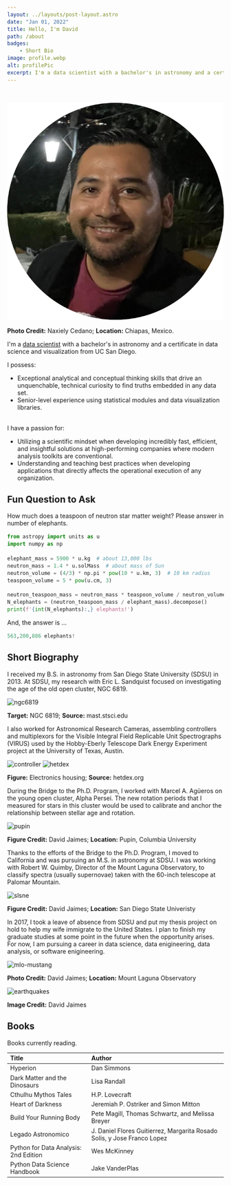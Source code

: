 ```yaml
---
layout: ../layouts/post-layout.astro
date: "Jan 01, 2022"
title: Hello, I'm David
path: /about
badges:
    - Short Bio    
image: profile.webp
alt: profilePic
excerpt: I'm a data scientist with a bachelor's in astronomy and a certificate in data science and visualization from UC San Diego.
---
```


<br>

![Location: The Cloisters, NYC.](../assets/profile-circle.png)
<p style={{fontSize: '11px', textAlign: 'right'}}><b>Photo Credit:</b> Naxiely Cedano; <b>Location:</b> Chiapas, Mexico.</p>

I'm a [data scientist](https://en.wikipedia.org/wiki/Data_science) with a bachelor's in astronomy and a certificate in data science and visualization from UC San Diego.

I possess: 

- Exceptional analytical and conceptual thinking skills that drive an unquenchable, technical curiosity to find truths embedded in any data set.
- Senior-level experience using statistical modules and data visualization libraries.
<br><br>

I have a passion for:

- Utilizing a scientific mindset when developing incredibly fast, efficient, and insightful solutions at high-performing companies where modern analysis toolkits are conventional.
- Understanding and teaching best practices when developing applications that directly affects the operational execution of any organization.

## Fun Question to Ask
How much does a teaspoon of neutron star matter weight? Please answer in number of elephants.

```python
from astropy import units as u
import numpy as np

elephant_mass = 5900 * u.kg  # about 13,000 lbs
neutron_mass = 1.4 * u.solMass  # about mass of Sun
neutron_volume = (4/3) * np.pi * pow(10 * u.km, 3)  # 10 km radius
teaspoon_volume = 5 * pow(u.cm, 3)

neutron_teaspoon_mass = neutron_mass * teaspoon_volume / neutron_volume
N_elephants = (neutron_teaspoon_mass / elephant_mass).decompose()
print(f'{int(N_elephants):,} elephants!')
```

And, the answer is ...

```python
563,200,886 elephants!
```

## Short Biography

I received my B.S. in astronomy from San Diego State University (SDSU) in 2013. At SDSU, my research with Eric L. Sandquist focused on investigating the age of the old open cluster, NGC 6819.


![ngc6819](/NGC6819.png)
<p style={{fontSize: '12px'}}><b>Target:</b> NGC 6819; <b>Source:</b> mast.stsci.edu</p>

I also worked for Astronomical Research Cameras, assembling controllers and multiplexors for the Visible Integral Field Replicable Unit Spectrographs (VIRUS) used by the Hobby-Eberly Telescope Dark Energy Experiment project at the University of Texas, Austin.

![controller](/virus-controller.jpg)
![hetdex](/hetdex-virus.png)
<p style={{fontSize: '12px'}}><b>Figure:</b> Electronics housing; <b>Source:</b> hetdex.org</p>

During the Bridge to the Ph.D. Program, I worked with Marcel A. Agüeros on the young open cluster, Alpha Persei. The new rotation periods that I measured for stars in this cluster would be used to calibrate and anchor the relationship between stellar age and rotation.

![pupin](/alpha-per.png)
<p style={{fontSize: '12px'}}><b>Figure Credit:</b> David Jaimes; <b>Location:</b> Pupin, Columbia University</p>

Thanks to the efforts of the Bridge to the Ph.D. Program, I moved to California and was pursuing an M.S. in astronomy at SDSU. I was working with Robert W. Quimby, Director of the Mount Laguna Observatory, to classify spectra (usually supernovae) taken with the 60-inch telescope at Palomar Mountain.

![slsne](/SLSNEv2.png)
<p style={{fontSize: '12px'}}><b>Figure Credit:</b> David Jaimes; <b>Location:</b> San Diego State Univeristy</p>

In 2017, I took a leave of absence from SDSU and put my thesis project on hold to help my wife immigrate to the United States. I plan to finish my graduate studies at some point in the future when the opportunity arises. For now, I am pursuing a career in data science, data enigineering, data analysis, or software enigineering.

![mlo-mustang](/mlo-mustang.jpg)
<p style={{fontSize: '12px'}}><b>Photo Credit:</b> David Jaimes; <b>Location:</b> Mount Laguna Observatory</p>

![earthquakes](/earthquakes.png)
<p style={{fontSize: '12px'}}><b>Image Credit:</b> David Jaimes</p>

## Books
Books currently reading.

Title | Author
:--- | :----
Hyperion | Dan Simmons
Dark Matter and the Dinosaurs | Lisa Randall
Cthulhu Mythos Tales | H.P. Lovecraft
Heart of Darkness | Jeremiah P. Ostriker and Simon Mitton
Build Your Running Body | Pete Magill, Thomas Schwartz, and Melissa Breyer
Legado Astronomico | J. Daniel Flores Guitierrez, Margarita Rosado Solis, y Jose Franco Lopez
Python for Data Analysis: 2nd Edition | Wes McKinney
Python Data Science Handbook | Jake VanderPlas